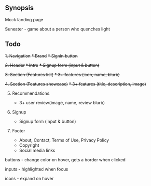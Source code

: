 ## Synopsis

Mock landing page

Suneater - game about a person who quenches light

## Todo

~~1. Navigation~~
    ~~* Brand~~
    ~~* Signin button~~

~~2. Header~~
    ~~* Intro~~
    ~~* Signup form (input & button)~~

~~3. Section (Features list)~~
    ~~* 3+ features (icon, name, blurb)~~

~~4. Section (Features showcase)~~
    ~~* 3+ features (title, description, image)~~

5. Recommendations.
    * 3+ user review(image, name, review blurb)

6. Signup
    * Signup form (input &  button)

7. Footer
    * About, Contact, Terms of Use, Privacy Policy
    * Copyright
    * Social media links

buttons - change color on hover, gets a border when clicked

inputs - highlighted when focus

icons - expand on hover
